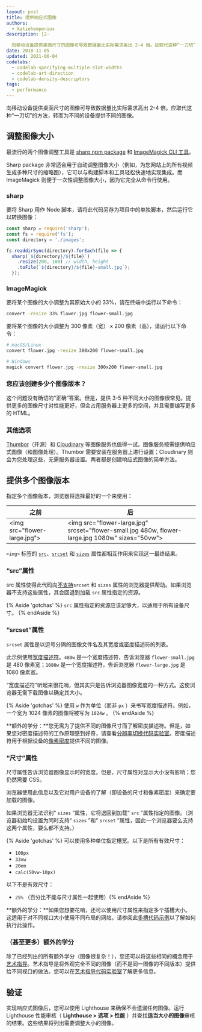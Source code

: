 ```yaml
---
layout: post
title: 提供响应式图像
authors:
  - katiehempenius
description: |2-

  向移动设备提供桌面尺寸的图像可导致数据量比实际需求高出 2-4 倍。应取代这种“一刀切”的方法，转而为不同的设备提供不同的图像。
date: 2018-11-05
updated: 2021-06-04
codelabs:
  - codelab-specifying-multiple-slot-widths
  - codelab-art-direction
  - codelab-density-descriptors
tags:
  - performance
---
```


向移动设备提供桌面尺寸的图像可导致数据量比实际需求高出 2-4 倍。应取代这种“一刀切”的方法，转而为不同的设备提供不同的图像。

## 调整图像大小

最流行的两个图像调整工具是 [sharp npm package](https://www.npmjs.com/package/sharp) 和 [ImageMagick CLI 工具](https://www.imagemagick.org/script/index.php)。

Sharp package 非常适合用于自动调整图像大小（例如，为您网站上的所有视频生成多种尺寸的缩略图），它可以与构建脚本和工具轻松快速地实现集成。而 ImageMagick 则便于一次性调整图像大小，因为它完全从命令行使用。

### sharp

要将 Sharp 用作 Node 脚本，请将此代码另存为项目中的单独脚本，然后运行它以转换图像：

```javascript
const sharp = require('sharp');
const fs = require('fs');
const directory = './images';

fs.readdirSync(directory).forEach(file => {
  sharp(`${directory}/${file}`)
    .resize(200, 100) // width, height
    .toFile(`${directory}/${file}-small.jpg`);
  });
```

### ImageMagick

要将某个图像的大小调整为其原始大小的 33%，请在终端中运行以下命令：

```bash
convert -resize 33% flower.jpg flower-small.jpg
```

要将某个图像的大小调整为 300 像素（宽） x 200 像素（高），请运行以下命令：

```bash
# macOS/Linux
convert flower.jpg -resize 300x200 flower-small.jpg

# Windows
magick convert flower.jpg -resize 300x200 flower-small.jpg
```

### 您应该创建多少个图像版本？

这个问题没有确切的“正确”答案。但是，提供 3-5 种不同大小的图像很常见。提供更多的图像尺寸对性能更好，但会占用服务器上更多的空间，并且需要编写更多的 HTML。

### 其他选项

[Thumbor](https://github.com/thumbor/thumbor)（开源）和 [Cloudinary](https://cloudinary.com/) 等图像服务也值得一试。图像服务按需提供响应式图像（和图像处理）。Thumbor 需要安装在服务器上进行设置；Cloudinary 则会为您处理这些，无需服务器设置。两者都是创建响应式图像的简单方法。

## 提供多个图像版本

指定多个图像版本，浏览器将选择最好的一个来使用：

<div class="table-wrapper scrollbar">
  <table>
    <thead>
      <tr>
        <th><strong>之前</strong></th>
        <th><strong>后</strong></th>
      </tr>
    </thead>
    <tbody>
      <tr>
        <td>
          &lt;img src="flower-large.jpg"&gt;
        </td>
        <td>
          &lt;img src="flower-large.jpg" srcset="flower-small.jpg 480w,
          flower-large.jpg 1080w" sizes="50vw"&gt;
        </td>
      </tr>
    </tbody>
  </table>
</div>

`<img>` 标签的 [`src`](https://developer.mozilla.org/docs/Web/HTML/Element/img#attr-src)、[`srcset`](https://developer.mozilla.org/docs/Web/HTML/Element/img#attr-srcset) 和 [`sizes`](https://developer.mozilla.org/docs/Web/HTML/Element/img#attr-sizes) 属性都相互作用来实现这一最终结果。

### “src”属性

src 属性使得此代码向[不支持](https://caniuse.com/#search=srcset)`srcset` 和 `sizes` 属性的浏览器提供帮助。如果浏览器不支持这些属性，其会回退到加载 `src` 属性指定的资源。

{% Aside 'gotchas' %} `src` 属性指定的资源应该足够大，以适用于所有设备尺寸。 {% endAside %}

### “srcset”属性

`srcset` 属性是以逗号分隔的图像文件名及其宽度或密度描述符的列表。

此示例使用[宽度描述符](https://www.w3.org/TR/html5/semantics-embedded-content.html#width-descriptor)。`480w` 是一个宽度描述符，告诉浏览器 `flower-small.jpg` 是 480 像素宽；`1080w` 是一个宽度描述符，告诉浏览器 `flower-large.jpg` 是 1080 像素宽。

“宽度描述符”听起来很花哨，但其实只是告诉浏览器图像宽度的一种方式。这使浏览器无需下载图像以确定其大小。

{% Aside 'gotchas' %} 使用 `w` 作为单位（而非 `px` ）来书写宽度描述符。例如，一个宽为 1024 像素的图像将被写为 `1024w` 。 {% endAside %}

**额外的学分：**您无需为了提供不同的图像尺寸而了解密度描述符。但是，如果您对密度描述符的工作原理感到好奇，请查看[分辨率切换代码实验室](/codelab-density-descriptors)。密度描述符用于根据设备的[像素密度](https://en.wikipedia.org/wiki/Pixel_density)提供不同的图像。

### “尺寸”属性

尺寸属性告诉浏览器图像显示时的宽度。但是，尺寸属性对显示大小没有影响；您仍然需要 CSS。

浏览器使用此信息以及它对用户设备的了解（即设备的尺寸和像素密度）来确定要加载的图像。

如果浏览器无法识别“ `sizes` ”属性，它将退回到加载“ `src` ”属性指定的图像。（浏览器初始均设置为同时支持“ `sizes` ”和“ `srcset` ”属性，因此一个浏览器要么支持这两个属性，要么都不支持。）

{% Aside 'gotchas' %} 可以使用多种单位指定槽宽。以下是所有有效尺寸：

- `100px`
- `33vw`
- `20em`
- `calc(50vw-10px)`

以下不是有效尺寸：

- `25%` （百分比不能与尺寸属性一起使用）{% endAside %}

**额外的学分：**如果您想要花哨，还可以使用尺寸属性来指定多个插槽大小。这适用于对不同视口大小使用不同布局的网站。请参阅此[多槽代码示例](/codelab-specifying-multiple-slot-widths)以了解如何执行此操作。

### （甚至更多）额外的学分

除了已经列出的所有额外学分（图像很复杂！），您还可以将这些相同的概念用于[艺术指导](https://developer.mozilla.org/docs/Learn/HTML/Multimedia_and_embedding/Responsive_images#Art_direction)。艺术指导是将外观完全不同的图像（而不是同一图像的不同版本）提供给不同视口的做法。您可以在[艺术指导代码实验室](/codelab-art-direction)了解更多信息。

## 验证

实现响应式图像后，您可以使用 Lighthouse 来确保不会遗漏任何图像。运行 Lighthouse 性能审核（ **Lighthouse &gt; 选项 &gt; 性能** ）并查找**适当大小的图像**审核的结果。这些结果将列出需要调整大小的图像。
